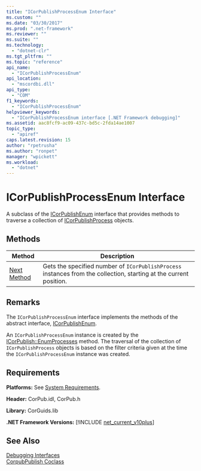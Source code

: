 ```yaml
---
title: "ICorPublishProcessEnum Interface"
ms.custom: ""
ms.date: "03/30/2017"
ms.prod: ".net-framework"
ms.reviewer: ""
ms.suite: ""
ms.technology: 
  - "dotnet-clr"
ms.tgt_pltfrm: ""
ms.topic: "reference"
api_name: 
  - "ICorPublishProcessEnum"
api_location: 
  - "mscordbi.dll"
api_type: 
  - "COM"
f1_keywords: 
  - "ICorPublishProcessEnum"
helpviewer_keywords: 
  - "ICorPublishProcessEnum interface [.NET Framework debugging]"
ms.assetid: aac8fcf9-ac09-437c-bd5c-2fda14ae1007
topic_type: 
  - "apiref"
caps.latest.revision: 15
author: "rpetrusha"
ms.author: "ronpet"
manager: "wpickett"
ms.workload: 
  - "dotnet"
---
```

# ICorPublishProcessEnum Interface
A subclass of the [ICorPublishEnum](../../../../docs/framework/unmanaged-api/debugging/icorpublishenum-interface.md) interface that provides methods to traverse a collection of [ICorPublishProcess](../../../../docs/framework/unmanaged-api/debugging/icorpublishprocess-interface.md) objects.  
  
## Methods  
  
|Method|Description|  
|------------|-----------------|  
|[Next Method](../../../../docs/framework/unmanaged-api/debugging/icorpublishprocessenum-next-method.md)|Gets the specified number of `ICorPublishProcess` instances from the collection, starting at the current position.|  
  
## Remarks  
 The `ICorPublishProcessEnum` interface implements the methods of the abstract interface, [ICorPublishEnum](../../../../docs/framework/unmanaged-api/debugging/icorpublishenum-interface.md).  
  
 An `ICorPublishProcessEnum` instance is created by the [ICorPublish::EnumProcesses](../../../../docs/framework/unmanaged-api/debugging/icorpublish-enumprocesses-method.md) method. The traversal of the collection of `ICorPublishProcess` objects is based on the filter criteria given at the time the `ICorPublishProcessEnum` instance was created.  
  
## Requirements  
 **Platforms:** See [System Requirements](../../../../docs/framework/get-started/system-requirements.md).  
  
 **Header:** CorPub.idl, CorPub.h  
  
 **Library:** CorGuids.lib  
  
 **.NET Framework Versions:** [!INCLUDE [net_current_v10plus](../../../../includes/net-current-v10plus-md.md)]  
  
## See Also  
 [Debugging Interfaces](../../../../docs/framework/unmanaged-api/debugging/debugging-interfaces.md)  
 [CorpubPublish Coclass](../../../../docs/framework/unmanaged-api/debugging/corpubpublish-coclass.md)
